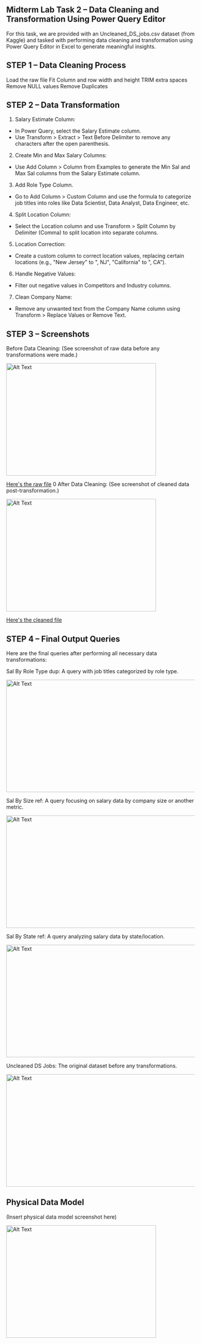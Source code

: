 ## Midterm Lab Task 2 – Data Cleaning and Transformation Using Power Query Editor
For this task, we are provided with an Uncleaned_DS_jobs.csv dataset (from Kaggle) and tasked with performing data cleaning and transformation using Power Query Editor in Excel to generate meaningful insights.
## STEP 1 – Data Cleaning Process
Load the raw file
Fit Column and row width and height
TRIM extra spaces
Remove NULL values
Remove Duplicates
## STEP 2 – Data Transformation
1. Salary Estimate Column:

 - In Power Query, select the Salary Estimate column.
 - Use Transform > Extract > Text Before Delimiter to remove any characters after the open parenthesis.

2. Create Min and Max Salary Columns:

 - Use Add Column > Column from Examples to generate the Min Sal and Max Sal columns from the Salary Estimate column.
   
3. Add Role Type Column.

 - Go to Add Column > Custom Column and use the formula to categorize job titles into roles like Data Scientist, Data Analyst, Data Engineer, etc.
   
4. Split Location Column:
 - Select the Location column and use Transform > Split Column by Delimiter (Comma) to split location into separate columns.
   
5. Location Correction:
 - Create a custom column to correct location values, replacing certain locations (e.g., "New Jersey" to ", NJ", "California" to ", CA").
   
6. Handle Negative Values:

 - Filter out negative values in Competitors and Industry columns.
   
7. Clean Company Name:
 - Remove any unwanted text from the Company Name column using Transform > Replace Values or Remove Text.
## STEP 3 – Screenshots

Before Data Cleaning:
(See screenshot of raw data before any transformations were made.)

<img src="Images/Uncleaned_data.jpg" alt="Alt Text" width="400" height="300"> 

[Here's the raw file]()
0
After Data Cleaning:
(See screenshot of cleaned data post-transformation.)

<img src="Images/Uncleaned_data.jpg" alt="Alt Text" width="400" height="300"> 

[Here's the cleaned file]()

## STEP 4 – Final Output Queries
Here are the final queries after performing all necessary data transformations:

Sal By Role Type dup: A query with job titles categorized by role type.

<img src="Images/Sal By Role Type dup.jpg" alt="Alt Text" width="1000" height="300"> 

Sal By Size ref: A query focusing on salary data by company size or another metric.

<img src="Images/Sal By Size ref.jpg" alt="Alt Text" width="1000" height="300"> 

Sal By State ref: A query analyzing salary data by state/location.

<img src="Images/Sal By State ref.jpg" alt="Alt Text" width="1000" height="300"> 

Uncleaned DS Jobs: The original dataset before any transformations.

<img src="Images/Uncleaned DS Jobs.jpg" alt="Alt Text" width="1000" height="300"> 

## Physical Data Model
(Insert physical data model screenshot here)

<img src="Images/Physical Model.jpg" alt="Alt Text" width="400" height="300">
